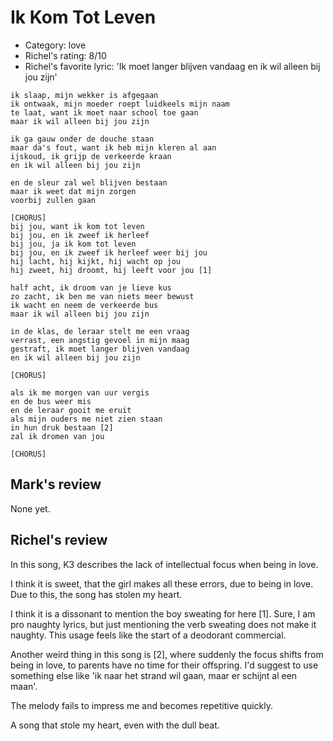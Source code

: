 # Ik Kom Tot Leven

 * Category: love
 * Richel's rating: 8/10
 * Richel's favorite lyric: 'Ik moet langer blijven vandaag en ik wil alleen bij jou zijn'

```
ik slaap, mijn wekker is afgegaan
ik ontwaak, mijn moeder roept luidkeels mijn naam
te laat, want ik moet naar school toe gaan
maar ik wil alleen bij jou zijn

ik ga gauw onder de douche staan
maar da's fout, want ik heb mijn kleren al aan
ijskoud, ik grijp de verkeerde kraan
en ik wil alleen bij jou zijn

en de sleur zal wel blijven bestaan
maar ik weet dat mijn zorgen
voorbij zullen gaan

[CHORUS]
bij jou, want ik kom tot leven
bij jou, en ik zweef ik herleef
bij jou, ja ik kom tot leven
bij jou, en ik zweef ik herleef weer bij jou
hij lacht, hij kijkt, hij wacht op jou
hij zweet, hij droomt, hij leeft voor jou [1]

half acht, ik droom van je lieve kus
zo zacht, ik ben me van niets meer bewust
ik wacht en neem de verkeerde bus
maar ik wil alleen bij jou zijn

in de klas, de leraar stelt me een vraag
verrast, een angstig gevoel in mijn maag
gestraft, ik moet langer blijven vandaag
en ik wil alleen bij jou zijn

[CHORUS]

als ik me morgen van uur vergis
en de bus weer mis
en de leraar gooit me eruit
als mijn ouders me niet zien staan
in hun druk bestaan [2]
zal ik dromen van jou

[CHORUS]
```

## Mark's review

None yet.

## Richel's review

In this song, K3 describes the lack of intellectual focus when being in love.

I think it is sweet, that the girl makes all these errors,
due to being in love. Due to this, the song has stolen my heart.

I think it is a dissonant to mention the boy sweating for here [1].
Sure, I am pro naughty lyrics, but just mentioning the verb sweating
does not make it naughty. This usage feels like the start of a deodorant commercial.

Another weird thing in this song is [2], where suddenly the focus shifts
from being in love, to parents have no time for their offspring.
I'd suggest to use something else like 
'ik naar het strand wil gaan, maar er schijnt al een maan'.

The melody fails to impress me and becomes repetitive quickly.

A song that stole my heart, even with the dull beat.
